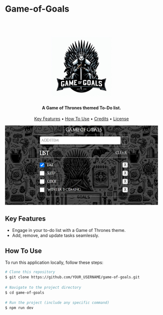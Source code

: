 # Game-of-Goals

<h1 align="center">
  <br>
  <img src="./logo.jpeg" alt="Game of Goals" width="200">
  <br>
</h1>

<h4 align="center">A Game of Thrones themed To-Do list.</h4>


<p align="center">
  <a href="#key-features">Key Features</a> •
  <a href="#how-to-use">How To Use</a> •
  <a href="#credits">Credits</a> •
  <a href="#license">License</a>
</p>

![screenshot](./screenshot.png)

## Key Features

- Engage in your to-do list with a Game of Thrones theme.
- Add, remove, and update tasks seamlessly.

## How To Use

To run this application locally, follow these steps:

```bash
# Clone this repository
$ git clone https://github.com/YOUR_USERNAME/game-of-goals.git

# Navigate to the project directory
$ cd game-of-goals

# Run the project (include any specific command)
$ npm run dev
